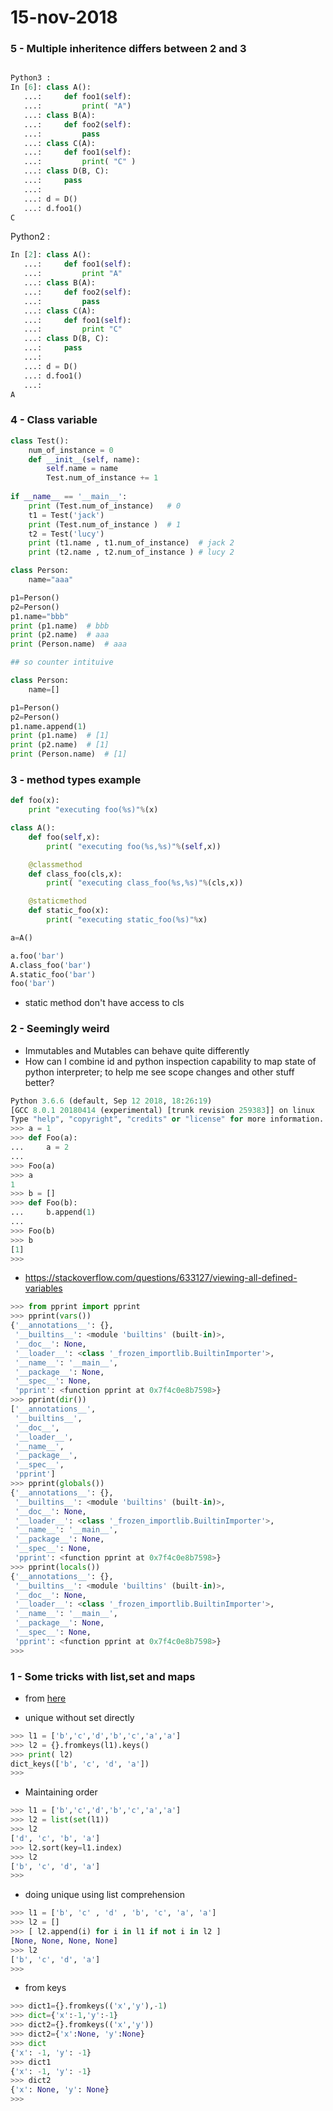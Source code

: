 # 15-nov-2018

### 5 - Multiple inheritence differs between 2 and 3

```python

Python3 : 
In [6]: class A(): 
   ...:     def foo1(self): 
   ...:         print( "A") 
   ...: class B(A): 
   ...:     def foo2(self): 
   ...:         pass 
   ...: class C(A): 
   ...:     def foo1(self): 
   ...:         print( "C" ) 
   ...: class D(B, C): 
   ...:     pass 
   ...:  
   ...: d = D() 
   ...: d.foo1()                                                                
C
```

Python2 :
```python
In [2]: class A():
   ...:     def foo1(self):
   ...:         print "A"
   ...: class B(A):
   ...:     def foo2(self):
   ...:         pass
   ...: class C(A):
   ...:     def foo1(self):
   ...:         print "C"
   ...: class D(B, C):
   ...:     pass
   ...: 
   ...: d = D()
   ...: d.foo1()
   ...: 
A
```

### 4 - Class variable

```python
class Test():  
    num_of_instance = 0  
    def __init__(self, name):  
        self.name = name  
        Test.num_of_instance += 1  
  
if __name__ == '__main__':  
    print (Test.num_of_instance)   # 0
    t1 = Test('jack')  
    print (Test.num_of_instance )  # 1
    t2 = Test('lucy')  
    print (t1.name , t1.num_of_instance)  # jack 2
    print (t2.name , t2.num_of_instance ) # lucy 2
```

```python
class Person:
    name="aaa"

p1=Person()
p2=Person()
p1.name="bbb"
print (p1.name)  # bbb
print (p2.name)  # aaa
print (Person.name)  # aaa

## so counter intituive 

class Person:
    name=[]

p1=Person()
p2=Person()
p1.name.append(1)
print (p1.name)  # [1]
print (p2.name)  # [1]
print (Person.name)  # [1]
```

### 3 - method types example

```python
def foo(x):
    print "executing foo(%s)"%(x)

class A():
    def foo(self,x):
        print( "executing foo(%s,%s)"%(self,x))

    @classmethod
    def class_foo(cls,x):
        print( "executing class_foo(%s,%s)"%(cls,x))

    @staticmethod
    def static_foo(x):
        print( "executing static_foo(%s)"%x)

a=A()

a.foo('bar')
A.class_foo('bar')
A.static_foo('bar')
foo('bar')
```

- static method don't have access to cls

### 2 - Seemingly weird

- Immutables and Mutables can behave quite differently
- How can I combine id and python inspection capability to map state of python interpreter; to help me see scope changes and other stuff better?

```python
Python 3.6.6 (default, Sep 12 2018, 18:26:19) 
[GCC 8.0.1 20180414 (experimental) [trunk revision 259383]] on linux
Type "help", "copyright", "credits" or "license" for more information.
>>> a = 1
>>> def Foo(a):
...     a = 2
... 
>>> Foo(a)
>>> a
1
>>> b = []
>>> def Foo(b):
...     b.append(1)
... 
>>> Foo(b)
>>> b
[1]
>>> 
```



- https://stackoverflow.com/questions/633127/viewing-all-defined-variables

```python
>>> from pprint import pprint
>>> pprint(vars())
{'__annotations__': {},
 '__builtins__': <module 'builtins' (built-in)>,
 '__doc__': None,
 '__loader__': <class '_frozen_importlib.BuiltinImporter'>,
 '__name__': '__main__',
 '__package__': None,
 '__spec__': None,
 'pprint': <function pprint at 0x7f4c0e8b7598>}
>>> pprint(dir())
['__annotations__',
 '__builtins__',
 '__doc__',
 '__loader__',
 '__name__',
 '__package__',
 '__spec__',
 'pprint']
>>> pprint(globals())
{'__annotations__': {},
 '__builtins__': <module 'builtins' (built-in)>,
 '__doc__': None,
 '__loader__': <class '_frozen_importlib.BuiltinImporter'>,
 '__name__': '__main__',
 '__package__': None,
 '__spec__': None,
 'pprint': <function pprint at 0x7f4c0e8b7598>}
>>> pprint(locals())
{'__annotations__': {},
 '__builtins__': <module 'builtins' (built-in)>,
 '__doc__': None,
 '__loader__': <class '_frozen_importlib.BuiltinImporter'>,
 '__name__': '__main__',
 '__package__': None,
 '__spec__': None,
 'pprint': <function pprint at 0x7f4c0e8b7598>}
>>> 
```



### 1 - Some tricks with list,set and maps

- from [here](https://github.com/taizilongxu/interview_python)

- unique without set directly
```python
>>> l1 = ['b','c','d','b','c','a','a']
>>> l2 = {}.fromkeys(l1).keys()
>>> print( l2)
dict_keys(['b', 'c', 'd', 'a'])
>>> 
```

- Maintaining order
```python
>>> l1 = ['b','c','d','b','c','a','a']
>>> l2 = list(set(l1))
>>> l2
['d', 'c', 'b', 'a']
>>> l2.sort(key=l1.index)
>>> l2
['b', 'c', 'd', 'a']
>>> 
```

- doing unique using list comprehension
```python
>>> l1 = ['b', 'c' , 'd' , 'b', 'c', 'a', 'a']
>>> l2 = []
>>> [ l2.append(i) for i in l1 if not i in l2 ]
[None, None, None, None]
>>> l2
['b', 'c', 'd', 'a']
>>> 
```
- from keys
```python
>>> dict1={}.fromkeys(('x','y'),-1)
>>> dict={'x':-1,'y':-1}
>>> dict2={}.fromkeys(('x','y'))
>>> dict2={'x':None, 'y':None}
>>> dict
{'x': -1, 'y': -1}
>>> dict1
{'x': -1, 'y': -1}
>>> dict2
{'x': None, 'y': None}
>>> 
```
